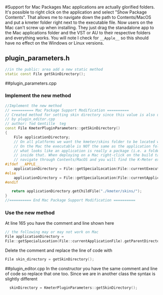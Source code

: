 #Support for Mac Packages
Mac applications are actually glorified folders. It's possible to right click on the application and select "Show Package Contents". That allows me to navigate down the path to Contents/MacOS and put a kmeter folder right next to the executable file. Now users on the Mac can't screw up when installing. They just drag the stanadalone app to the Mac applications folder and the VST or AU to their respective folders and everything works. You will note I check for ```__Apple__``` so this should have no effect on the Windows or Linux versions. 

## plugin_parameters.h
```c++
//in the public: area add a new static method
static const File getSkinDirectory(); 
```
##plugin_parameters.cpp
### Implement the new method
```C++
//Implement the new method
// ========== Mac Package Support Modification ==========
// Created method for setting skin directory since this value is also used
// by plugin_editor.cpp
// author: Tod Gentille  teg
const File KmeterPluginParameters::getSkinDirectory()
{   
    File applicationDirectory;
    // On all platforms we want the kmeter/skins folder to be located with the executable.
    // On the Mac the executable is NOT the same as the application folder because on the mac
    // what looks like an application is really a package (i.e. a folder) the executable is buried
    // inside that. When deploying on a Mac right-click on the build target and select "Show Package Contents"
    // navigate through Contents/MacOS and you will find the K-Meter executable. Put the kmeter folder here.
#ifdef __APPLE__
    applicationDirectory = File::getSpecialLocation(File::currentExecutableFile).getParentDirectory();
#else
    applicationDirectory = File::getSpecialLocation(File::currentApplicationFile).getParentDirectory();
#endif
    
   return applicationDirectory.getChildFile("./kmeter/skins/");
}
//========== End Mac Package Support Modification ==========
```
### Use the new method
At line 165 you have the comment and line shown here  
```c++
// the following may or may not work on Mac
File applicationDirectory =  
File::getSpecialLocation(File::currentApplicationFile).getParentDirectory();
```
Delete the comment and replace the line of code with  
```c++
File skin_directory = getSkinDirectory();
```
##plugin_editor.cpp
In the constructor you have the same comment and line of code so replace that one too. Since we are in another class the syntax is slightly different  
```c++
  skinDirectory = KmeterPluginParameters::getSkinDirectory();
  ```
  
